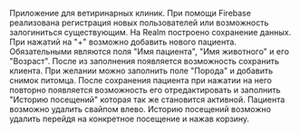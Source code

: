 Приложение для ветиринарных клиник. 
При помощи Firebase реализована регистрация новых пользователей или возможность залогиниться существующим.
На Realm построено сохранение данных.
При нажатий на "+" возможно добавить нового пациента. Обязательными являются поля "Имя пациента", "Имя животного" и его "Возраст". После из заполнения появляется 
возможность сохранить клиента.
При желании можно заполнить поле "Порода" и добавить снимок питомца.
После сохранения пациента при нажатии на него повторно появляется возможность его отредактировать и заполнить "Историю посещений" которая так же становится активной. 
Пациента возможно удалить свайпом влево. 
Историю посещений возможно удалить перейдя на конкретное посещение и нажав корзину.
